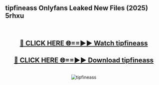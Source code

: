 <h2>tipfineass Onlyfans Leaked New Files (2025) 5rhxu</h2>
<br>
<div align="center">
<h2><a href="https://mediafiles.top/tipfineass&ref=git" rel="nofollow">🔴 CLICK HERE 🌐==►► Watch tipfineass</a></h2>
<h2><a href="https://mediafiles.top/tipfineass&ref=git" rel="nofollow">🔴 CLICK HERE 🌐==►► Download tipfineass</a></h2>
<br>
<a href="https://mediafiles.top/tipfineass&ref=git" rel="nofollow" data-target="animated-image.originalLink"><img src="https://i.ibb.co.com/xMMVF88/686577567.gif" alt="tipfineass" style="max-width: 100%; display: inline-block;" data-target="animated-image.originalImage"></a>
</div>
<br>
<br>
